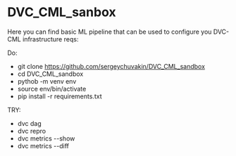 # DVC_CML_sanbox
Here you can find basic ML pipeline that can be used to configure you DVC-CML infrastructure
reqs:

Do:
- git clone https://github.com/sergeychuvakin/DVC_CML_sandbox
- cd DVC_CML_sandbox
- pythob -m venv env 
- source env/bin/activate
- pip install -r requirements.txt

TRY: 
- dvc dag
- dvc repro
- dvc metrics --show
- dvc metrics --diff
